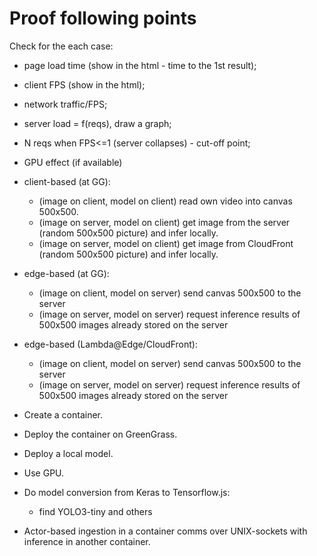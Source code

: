 # Proof following points

Check for the each case:

- page load time (show in the html - time to the 1st result);
- client FPS (show in the html);
- network traffic/FPS;
- server load = f(reqs), draw a graph;
- N reqs when FPS<=1 (server collapses) - cut-off point;
- GPU effect (if available)

- client-based (at GG):
  - (image on client, model on client) read own video into canvas 500x500.
  - (image on server, model on client) get image from the server (random 500x500 picture) and infer locally.
  - (image on server, model on client) get image from CloudFront (random 500x500 picture) and infer locally.

- edge-based (at GG):
  - (image on client, model on server) send canvas 500x500 to the server
  - (image on server, model on server) request inference results of 500x500 images already stored on the server

- edge-based (Lambda@Edge/CloudFront):
  - (image on client, model on server) send canvas 500x500 to the server
  - (image on server, model on server) request inference results of 500x500 images already stored on the server

- Create a container.

- Deploy the container on GreenGrass.

- Deploy a local model.

- Use GPU.

- Do model conversion from Keras to Tensorflow.js:
  - find YOLO3-tiny and others

- Actor-based ingestion in a container comms over UNIX-sockets with inference in another container.